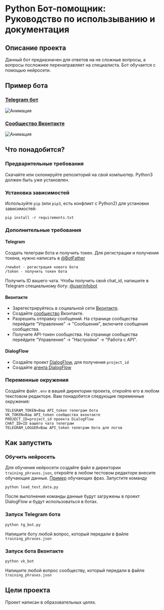 # Python Бот-помощник: Руководство по использыванию и документация
## Описание проекта
Данный бот предназначен для ответов на не сложные вопросы, а вопросы посложнее перенаправляет на специалиста. Бот обучается с помощью нейросети.
## Пример бота
### [Telegram бот](https://t.me/ForspeechBot)
![Анимация](https://github.com/user-attachments/assets/7c260424-e9c2-4c9a-bce6-7115ca2f9269)
### [Сообщество Вконтакте](https://vk.com/club229054478)
![Анимация](https://github.com/user-attachments/assets/4cd3ef63-b070-4bc3-93fc-32a6a472fe5b)
## Что понадобится?
### Предварительные требования
Скачайте или склонируйте репозиторий на свой компьютер.
Python3 должен быть уже установлен. 
### Установка зависимостей
Используйте `pip` (или `pip3`, есть конфликт с Python2) для установки зависимостей:
```
pip install -r requirements.txt
```
### Дополнительные требования
#### Telegram
Создать телеграм бота и получить токен. Для регистрации и получения токена, нужно написать в [@BotFather](https://t.me/BotFather)
```
/newbot - регистрация нового бота
/token - получить токен бота 
```
Получить ID вашего чата. Чтобы получить свой chat_id, напишите в Telegram специальному боту: [@userinfobot](https://telegram.me/userinfobot)
#### Вконтакте
- Зарегестрируйтесь в социальной сети [Вконтакте](https://vk.com).
- Создайте [сообщество](https://vk.com/groups?w=groups_create_new__main) Вконтакте.
- Разрешить отправку сообщений. На странице сообщества перейдите "Управление" → "Сообшения", включите сообщения сообщества.
- Получите API-токен сообщества. На странице сообщества перейдите "Управление" → "Настройки" → "Работа с API".
#### DialogFlow
- Создайте проект [DialogFlow](https://cloud.google.com/dialogflow/es/docs/quick/setup), для получения ```project_id```
- Создайте [агента DialogFlow](https://cloud.google.com/dialogflow/es/docs/quick/build-agent)
### Переменные окружения
Создайте файл ```.env``` в вашей директории проекта, откройте его в любом текстовом редакторе. Вам понадобятся следующие переменные окружения:
```
TELEGRAM_TOKEN=Ваш API_token телеграм бота
VK_TOKEN=Ваш API_token сообщества вконтакте
PROJECT_ID=project_id проекта DialogFlow
CHAT_ID=ID вашего чата телеграм
TELEGRAM_LOGGER=Ваш API_token телеграм бота для логов
```
## Как запустить
### Обучить нейросеть
Для обучения нейросети создайте файл в директории ```training_phrases.json```, откройте в любом тестовом редакторе внесите обучающие данные. [Пример](https://dvmn.org/media/filer_public/a7/db/a7db66c0-1259-4dac-9726-2d1fa9c44f20/questions.json) обучающих фраз.
Запустите команду
```bush
python load_test_data.py
```
После выполнения команды данные будут загружены в проект DialogFlow и будут использоваться в ботах.
### Запуск Telegram бота
```bush
python tg_bot.py
```
Напишите боту любой вопрос, который передали в файле ```training_phrases.json```
### Запуск бота Вконтакте
```bush
python vk_bot
```
Напишите любой вопрос сообществу, который передали в файле ```training_phrases.json```
## Цели проекта
Проект написан в образовательных целях.



